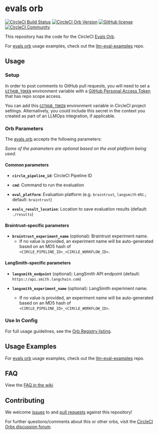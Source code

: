 # evals orb

[![CircleCI Build Status](https://circleci.com/gh/CircleCI-Public/evals-orb.svg?style=shield "CircleCI Build Status")](https://circleci.com/gh/CircleCI-Public/evals-orb) [![CircleCI Orb Version](https://badges.circleci.com/orbs/circleci/evals.svg)](https://circleci.com/orbs/registry/orb/circleci/evals) [![GitHub license](https://img.shields.io/badge/license-MIT-blue.svg)](https://raw.githubusercontent.com/circleci-public/evals-orb/main/LICENSE) [![CircleCI Community](https://img.shields.io/badge/community-CircleCI%20Discuss-343434.svg)](https://discuss.circleci.com/c/ecosystem/orbs)

This repository has the code for the CircleCI [Evals Orb](https://github.com/CircleCI-Public/evals-orb).

For [evals orb](https://github.com/CircleCI-Public/evals-orb) usage examples, check out the [llm-eval-examples](https://github.com/CircleCI-Public/llm-eval-examples) repo.

## Usage

### Setup

In order to post comments to GitHub pull requests, you will need to set a [`GITHUB_TOKEN`](https://docs.github.com/en/authentication/keeping-your-account-and-data-secure/managing-your-personal-access-tokens) environment variable with a [GitHub Personal Access Token](https://docs.github.com/en/authentication/keeping-your-account-and-data-secure/managing-your-personal-access-tokens) that has repo scope access.

You can add this [`GITHUB_TOKEN`](https://docs.github.com/en/authentication/keeping-your-account-and-data-secure/managing-your-personal-access-tokens) environment variable in CircleCI project settings. Alternatively, you could include this secret in the context you created as part of an LLMOps integration, if applicable.

### Orb Parameters

The [evals orb](https://github.com/circleci-public/evals-orb) accepts the following parameters:

_Some of the parameters are optional based on the eval platform being used._

#### Common parameters

- **`circle_pipeline_id`**: CircleCI Pipeline ID

- **`cmd`**: Command to run the evaluation

- **`eval_platform`**: Evaluation platform (e.g. `braintrust`, `langsmith` etc.; default: `braintrust`)

- **`evals_result_location`**: Location to save evaluation results (default: `./results`)

#### Braintrust-specific parameters

- **`braintrust_experiment_name`** (optional): Braintrust experiment name.
  - If no value is provided, an experiment name will be auto-generated based on an MD5 hash of `<CIRCLE_PIPELINE_ID>_<CIRCLE_WORKFLOW_ID>`.

#### LangSmith-specific parameters

- **`langsmith_endpoint`** (optional): LangSmith API endpoint (default: `https://api.smith.langchain.com`)

- **`langsmith_experiment_name`** (optional): LangSmith experiment name.
  - If no value is provided, an experiment name will be auto-generated based on an MD5 hash of `<CIRCLE_PIPELINE_ID>_<CIRCLE_WORKFLOW_ID>`.

### Use In Config

For full usage guidelines, see the [Orb Registry listing](http://circleci.com/orbs/registry/orb/circleci/evals).

## Usage Examples

For [evals orb](https://github.com/CircleCI-Public/evals-orb) usage examples, check out the [llm-eval-examples](https://github.com/CircleCI-Public/llm-eval-examples) repo.

## FAQ

View the [FAQ in the wiki](https://github.com/CircleCI-Public/evals-orb/wiki/FAQ)

## Contributing

We welcome [issues](https://github.com/CircleCI-Public/evals-orb/issues) to and [pull requests](https://github.com/CircleCI-Public/evals-orb/pulls) against this repository!

For further questions/comments about this or other orbs, visit the [CircleCI Orbs discussion forum](https://discuss.circleci.com/c/orbs).
